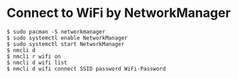 # Connect to WiFi by NetworkManager
    $ sudo pacman -S networkmanager
    $ sudo systemctl enable NetworkManager
    $ sudo systemctl start NetworkManager
    $ nmcli d
    $ nmcli r wifi on
    $ nmcli d wifi list
    $ nmcli d wifi connect SSID password WiFi-Password
